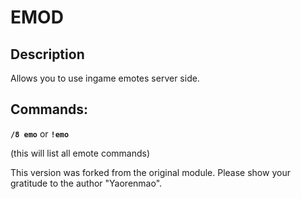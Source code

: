 # EMOD  

## Description  

Allows you to use ingame emotes server side.  

## Commands:  

**```/8 emo```** or **```!emo```**  

(this will list all emote commands)  

This version was forked from the original module. Please show your gratitude to the author "Yaorenmao".